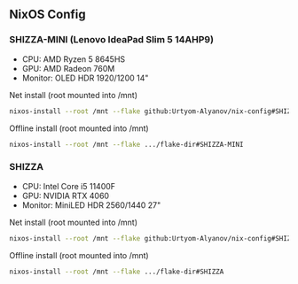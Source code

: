## NixOS Config 

### SHIZZA-MINI (Lenovo IdeaPad Slim 5 14AHP9)

- CPU: AMD Ryzen 5 8645HS
- GPU: AMD Radeon 760M
- Monitor: OLED HDR 1920/1200 14"

Net install (root mounted into /mnt)
```sh
nixos-install --root /mnt --flake github:Urtyom-Alyanov/nix-config#SHIZZA-MINI
```

Offline install (root mounted into /mnt)
```sh
nixos-install --root /mnt --flake .../flake-dir#SHIZZA-MINI
```

### SHIZZA

- CPU: Intel Core i5 11400F
- GPU: NVIDIA RTX 4060
- Monitor: MiniLED HDR 2560/1440 27"

Net install (root mounted into /mnt)
```sh
nixos-install --root /mnt --flake github:Urtyom-Alyanov/nix-config#SHIZZA
```

Offline install (root mounted into /mnt)
```sh
nixos-install --root /mnt --flake .../flake-dir#SHIZZA
```
